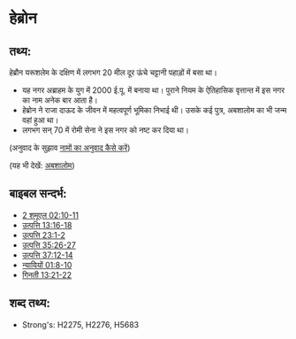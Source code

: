 # हेब्रोन #

## तथ्य: ##

हेब्रौन यरूशलेम के दक्षिण में लगभग 20 मील दूर ऊंचे चट्टानी पहाड़ों में बसा था।

* यह नगर अब्राहम के युग में 2000 ई.पू. में बनाया था। पुराने नियम के ऐतिहासिक वृत्तान्त में इस नगर का नाम अनेक बार आता है।
* हेब्रोन ने राजा दाऊद के जीवन में महत्वपूर्ण भूमिका निभाई थी। उसके कई पुत्र, अबशालोम का भी जन्म वहां हुआ था।
* लगभग सन् 70 में रोमी सेना ने इस नगर को नष्ट कर दिया था।

(अनुवाद के सुझाव [नामों का अनुवाद कैसे करें](rc://en/ta/man/translate/translate-names))

(यह भी देखें: [अबशालोम](../names/absalom.md))

## बाइबल सन्दर्भ: ##

* [2 शमूएल 02:10-11](rc://en/tn/help/2sa/02/10)
* [उत्पत्ति 13:16-18](rc://en/tn/help/gen/13/16)
* [उत्पत्ति 23:1-2](rc://en/tn/help/gen/23/01)
* [उत्पत्ति 35:26-27](rc://en/tn/help/gen/35/26)
* [उत्पत्ति 37:12-14](rc://en/tn/help/gen/37/12)
* [न्यायियों 01:8-10](rc://en/tn/help/jdg/01/08)
* [गिनती 13:21-22](rc://en/tn/help/num/13/21)

## शब्द तथ्य: ##

* Strong's: H2275, H2276, H5683
